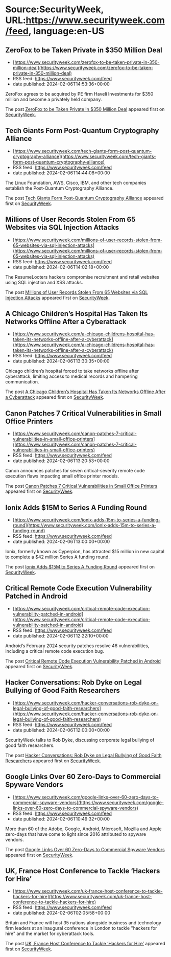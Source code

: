 # Source:SecurityWeek, URL:https://www.securityweek.com/feed, language:en-US

## ZeroFox to be Taken Private in $350 Million Deal
 - [https://www.securityweek.com/zerofox-to-be-taken-private-in-350-million-deal](https://www.securityweek.com/zerofox-to-be-taken-private-in-350-million-deal)
 - RSS feed: https://www.securityweek.com/feed
 - date published: 2024-02-06T14:53:36+00:00

<p>ZeroFox agrees to be acquired by PE firm Haveli Investments for $350 million and become a privately held company.</p>
<p>The post <a href="https://www.securityweek.com/zerofox-to-be-taken-private-in-350-million-deal/">ZeroFox to be Taken Private in $350 Million Deal</a> appeared first on <a href="https://www.securityweek.com">SecurityWeek</a>.</p>

## Tech Giants Form Post-Quantum Cryptography Alliance
 - [https://www.securityweek.com/tech-giants-form-post-quantum-cryptography-alliance](https://www.securityweek.com/tech-giants-form-post-quantum-cryptography-alliance)
 - RSS feed: https://www.securityweek.com/feed
 - date published: 2024-02-06T14:44:08+00:00

<p>The Linux Foundation, AWS, Cisco, IBM, and other tech companies establish the Post-Quantum Cryptography Alliance.</p>
<p>The post <a href="https://www.securityweek.com/tech-giants-form-post-quantum-cryptography-alliance/">Tech Giants Form Post-Quantum Cryptography Alliance</a> appeared first on <a href="https://www.securityweek.com">SecurityWeek</a>.</p>

## Millions of User Records Stolen From 65 Websites via SQL Injection Attacks
 - [https://www.securityweek.com/millions-of-user-records-stolen-from-65-websites-via-sql-injection-attacks](https://www.securityweek.com/millions-of-user-records-stolen-from-65-websites-via-sql-injection-attacks)
 - RSS feed: https://www.securityweek.com/feed
 - date published: 2024-02-06T14:02:18+00:00

<p>The ResumeLooters hackers compromise recruitment and retail websites using SQL injection and XSS attacks.</p>
<p>The post <a href="https://www.securityweek.com/millions-of-user-records-stolen-from-65-websites-via-sql-injection-attacks/">Millions of User Records Stolen From 65 Websites via SQL Injection Attacks</a> appeared first on <a href="https://www.securityweek.com">SecurityWeek</a>.</p>

## A Chicago Children’s Hospital Has Taken Its Networks Offline After a Cyberattack
 - [https://www.securityweek.com/a-chicago-childrens-hospital-has-taken-its-networks-offline-after-a-cyberattack](https://www.securityweek.com/a-chicago-childrens-hospital-has-taken-its-networks-offline-after-a-cyberattack)
 - RSS feed: https://www.securityweek.com/feed
 - date published: 2024-02-06T13:30:35+00:00

<p>Chicago children’s hospital forced to take networks offline after cyberattack, limiting access to medical records and hampering communication.</p>
<p>The post <a href="https://www.securityweek.com/a-chicago-childrens-hospital-has-taken-its-networks-offline-after-a-cyberattack/">A Chicago Children&#8217;s Hospital Has Taken Its Networks Offline After a Cyberattack</a> appeared first on <a href="https://www.securityweek.com">SecurityWeek</a>.</p>

## Canon Patches 7 Critical Vulnerabilities in Small Office Printers
 - [https://www.securityweek.com/canon-patches-7-critical-vulnerabilities-in-small-office-printers](https://www.securityweek.com/canon-patches-7-critical-vulnerabilities-in-small-office-printers)
 - RSS feed: https://www.securityweek.com/feed
 - date published: 2024-02-06T13:20:53+00:00

<p>Canon announces patches for seven critical-severity remote code execution flaws impacting small office printer models.</p>
<p>The post <a href="https://www.securityweek.com/canon-patches-7-critical-vulnerabilities-in-small-office-printers/">Canon Patches 7 Critical Vulnerabilities in Small Office Printers</a> appeared first on <a href="https://www.securityweek.com">SecurityWeek</a>.</p>

## Ionix Adds $15M to Series A Funding Round
 - [https://www.securityweek.com/ionix-adds-15m-to-series-a-funding-round](https://www.securityweek.com/ionix-adds-15m-to-series-a-funding-round)
 - RSS feed: https://www.securityweek.com/feed
 - date published: 2024-02-06T13:00:00+00:00

<p>Ionix, formerly known as Cyperpion, has attracted $15 million in new capital to complete a $42 million Series A funding round.</p>
<p>The post <a href="https://www.securityweek.com/ionix-adds-15m-to-series-a-funding-round/">Ionix Adds $15M to Series A Funding Round</a> appeared first on <a href="https://www.securityweek.com">SecurityWeek</a>.</p>

## Critical Remote Code Execution Vulnerability Patched in Android
 - [https://www.securityweek.com/critical-remote-code-execution-vulnerability-patched-in-android](https://www.securityweek.com/critical-remote-code-execution-vulnerability-patched-in-android)
 - RSS feed: https://www.securityweek.com/feed
 - date published: 2024-02-06T12:22:10+00:00

<p>Android’s February 2024 security patches resolve 46 vulnerabilities, including a critical remote code execution bug.</p>
<p>The post <a href="https://www.securityweek.com/critical-remote-code-execution-vulnerability-patched-in-android/">Critical Remote Code Execution Vulnerability Patched in Android</a> appeared first on <a href="https://www.securityweek.com">SecurityWeek</a>.</p>

## Hacker Conversations: Rob Dyke on Legal Bullying of Good Faith Researchers
 - [https://www.securityweek.com/hacker-conversations-rob-dyke-on-legal-bullying-of-good-faith-researchers](https://www.securityweek.com/hacker-conversations-rob-dyke-on-legal-bullying-of-good-faith-researchers)
 - RSS feed: https://www.securityweek.com/feed
 - date published: 2024-02-06T12:00:00+00:00

<p>SecurityWeek talks to Rob Dyke, discussing corporate legal bullying of good faith researchers. </p>
<p>The post <a href="https://www.securityweek.com/hacker-conversations-rob-dyke-on-legal-bullying-of-good-faith-researchers/">Hacker Conversations: Rob Dyke on Legal Bullying of Good Faith Researchers</a> appeared first on <a href="https://www.securityweek.com">SecurityWeek</a>.</p>

## Google Links Over 60 Zero-Days to Commercial Spyware Vendors
 - [https://www.securityweek.com/google-links-over-60-zero-days-to-commercial-spyware-vendors](https://www.securityweek.com/google-links-over-60-zero-days-to-commercial-spyware-vendors)
 - RSS feed: https://www.securityweek.com/feed
 - date published: 2024-02-06T10:49:32+00:00

<p>More than 60 of the Adobe, Google, Android, Microsoft, Mozilla and Apple zero-days that have come to light since 2016 attributed to spyware vendors. </p>
<p>The post <a href="https://www.securityweek.com/google-links-over-60-zero-days-to-commercial-spyware-vendors/">Google Links Over 60 Zero-Days to Commercial Spyware Vendors</a> appeared first on <a href="https://www.securityweek.com">SecurityWeek</a>.</p>

## UK, France Host Conference to Tackle ‘Hackers for Hire’
 - [https://www.securityweek.com/uk-france-host-conference-to-tackle-hackers-for-hire](https://www.securityweek.com/uk-france-host-conference-to-tackle-hackers-for-hire)
 - RSS feed: https://www.securityweek.com/feed
 - date published: 2024-02-06T02:05:58+00:00

<p>Britain and France will host 35 nations alongside business and technology firm leaders at an inaugural conference in London to tackle "hackers for hire" and the market for cyberattack tools.</p>
<p>The post <a href="https://www.securityweek.com/uk-france-host-conference-to-tackle-hackers-for-hire/">UK, France Host Conference to Tackle &#8216;Hackers for Hire&#8217;</a> appeared first on <a href="https://www.securityweek.com">SecurityWeek</a>.</p>

